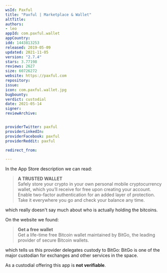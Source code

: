 ```yaml
---
wsId: Paxful
title: "Paxful | Marketplace & Wallet"
altTitle: 
authors:
- leo
appId: com.paxful.wallet
appCountry: 
idd: 1443813253
released: 2019-05-09
updated: 2021-11-05
version: "2.7.4"
stars: 3.77198
reviews: 2627
size: 60726272
website: https://paxful.com
repository: 
issue: 
icon: com.paxful.wallet.jpg
bugbounty: 
verdict: custodial
date: 2021-05-14
signer: 
reviewArchive:


providerTwitter: paxful
providerLinkedIn: 
providerFacebook: paxful
providerReddit: paxful

redirect_from:

---
```


In the App Store description we can read:

> **A TRUSTED WALLET**<br>
  Safely store your crypto in your own personal mobile cryptocurrency wallet,
  which you’ll receive for free upon creating your account. Enable two-factor
  authentication for an added layer of protection. Take it everywhere you go and
  check your balance any time.

which really doesn't say much about who is actually holding the bitcoins.

On the website we found:

> **Get a free wallet**<br>
  Get a life-time free Bitcoin wallet maintained by BitGo, the leading provider
  of secure Bitcoin wallets.

which tells us this provider delegates custody to BitGo: BitGo is one of the
major custodian for exchanges and other services in the space.

As a custodial offering this app is **not verifiable**.

